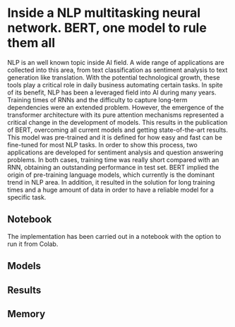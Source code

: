# Inside a NLP multitasking neural network. BERT, one model to rule them all
NLP is an well known topic inside AI field. A wide range of applications are collected into this area, from text classification as sentiment analysis to text generation like translation. With the potential technological growth, these tools play a critical role in daily business automating certain tasks. In spite of its benefit, NLP has been a leveraged field into AI during many years. Training times of RNNs and the difficulty to capture long-term dependencies were an extended problem. However, the emergence of the transformer architecture with its pure attention mechanisms represented a critical change in the development of models. This results in the publication of BERT, overcoming all current models and getting state-of-the-art results. This model was pre-trained and it is defined for how easy and fast can be fine-tuned for most NLP tasks. In order to show this process, two applications are developed for sentiment analysis and question answering problems. In both cases, training time was really short compared with an RNN, obtaining an outstanding performance in test set. BERT implied the origin of pre-training language models, which currently is the dominant trend in NLP area. In addition, it resulted in the solution for long training times and a huge amount of data in order to have a reliable model for a specific task.

## Notebook
The implementation has been carried out in a notebook with the option to run it from Colab. 

## Models

## Results

## Memory
